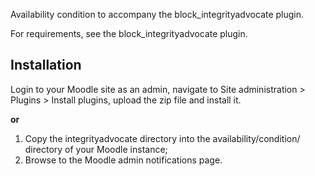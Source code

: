 Availability condition to accompany the block_integrityadvocate plugin.

For requirements, see the block_integrityadvocate plugin.

## Installation ##
Login to your Moodle site as an admin, navigate to Site administration > Plugins > Install plugins, upload the zip file and install it.

**or**

1. Copy the integrityadvocate directory into the availability/condition/ directory of your Moodle instance;
2. Browse to the Moodle admin notifications page.
